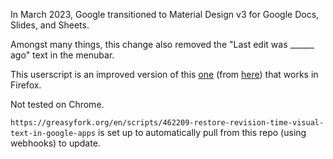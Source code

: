In March 2023, Google transitioned to Material Design v3 for Google Docs, Slides, and Sheets.

Amongst many things, this change also removed the "Last edit was ______ ago" text in the menubar.

This userscript is an improved version of this [one](https://gist.github.com/ZachTheDev/0df884f490ec4a171ff0a8f8403a7926) (from [here](https://www.reddit.com/r/googledocs/comments/11miktw/want_back_the_last_edit_was_text_install_this/)) that works in Firefox.

Not tested on Chrome.

`https://greasyfork.org/en/scripts/462209-restore-revision-time-visual-text-in-google-apps` is set up to automatically pull from this repo (using webhooks) to update.